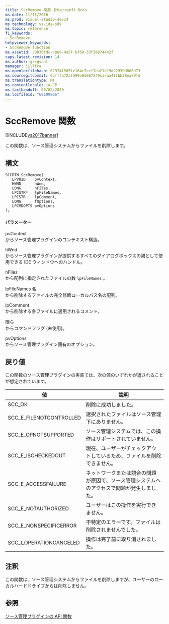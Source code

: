```yaml
---
title: SccRemove 関数 |Microsoft Docs
ms.date: 11/15/2016
ms.prod: visual-studio-dev14
ms.technology: vs-ide-sdk
ms.topic: reference
f1_keywords:
- SccRemove
helpviewer_keywords:
- SccRemove function
ms.assetid: 20830fdc-c0e9-4a5f-bf60-33f28874442f
caps.latest.revision: 14
ms.author: gregvanl
manager: jillfra
ms.openlocfilehash: 62974f585fe164c7ccf7ea21a19d22939d806d73
ms.sourcegitcommit: 6cfffa72af599a9d667249caaaa411bb28ea69fd
ms.translationtype: MT
ms.contentlocale: ja-JP
ms.lasthandoff: 09/02/2020
ms.locfileid: "68199966"
---
```

# <a name="sccremove-function"></a>SccRemove 関数
[!INCLUDE[vs2017banner](../includes/vs2017banner.md)]

この関数は、ソース管理システムからファイルを削除します。  
  
## <a name="syntax"></a>構文  
  
```cpp#  
SCCRTN SccRemove(  
   LPVOID    pvContext,  
   HWND      hWnd,  
   LONG      nFiles,  
   LPCSTR*   lpFileNames,  
   LPCSTR    lpComment,  
   LONG      fOptions,  
   LPCMDOPTS pvOptions  
);  
```  
  
#### <a name="parameters"></a>パラメーター  
 pvContext  
 からソース管理プラグインのコンテキスト構造。  
  
 hWnd  
 からソース管理プラグインが提供するすべてのダイアログボックスの親として使用できる IDE ウィンドウへのハンドル。  
  
 nFiles  
 から配列に指定されたファイルの数 `lpFileNames` 。  
  
 lpFileNames 名  
 から削除するファイルの完全修飾ローカルパス名の配列。  
  
 lpComment  
 から削除する各ファイルに適用されるコメント。  
  
 限ら  
 からコマンドフラグ (未使用)。  
  
 pvOptions  
 からソース管理プラグイン固有のオプション。  
  
## <a name="return-value"></a>戻り値  
 この関数のソース管理プラグインの実装では、次の値のいずれかが返されることが想定されています。  
  
|値|説明|  
|-----------|-----------------|  
|SCC_OK|削除に成功しました。|  
|SCC_E_FILENOTCONTROLLED|選択されたファイルはソース管理下にありません。|  
|SCC_E_OPNOTSUPPORTED|ソース管理システムでは、この操作はサポートされていません。|  
|SCC_E_ISCHECKEDOUT|現在、ユーザーがチェックアウトしているため、ファイルを削除できません。|  
|SCC_E_ACCESSFAILURE|ネットワークまたは競合の問題が原因で、ソース管理システムへのアクセスで問題が発生しました。|  
|SCC_E_NOTAUTHORIZED|ユーザーはこの操作を実行できません。|  
|SCC_E_NONSPECIFICERROR|不特定のエラーです。ファイルは削除されませんでした。|  
|SCC_I_OPERATIONCANCELED|操作は完了前に取り消されました。|  
  
## <a name="remarks"></a>注釈  
 この関数は、ソース管理システムからファイルを削除しますが、ユーザーのローカルハードドライブからは削除しません。  
  
## <a name="see-also"></a>参照  
 [ソース管理プラグインの API 関数](../extensibility/source-control-plug-in-api-functions.md)
